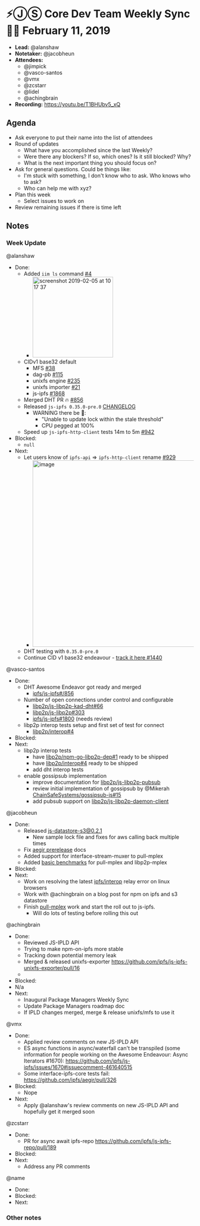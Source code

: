 # ⚡️ⒿⓈ Core Dev Team Weekly Sync 🙌🏽 February 11, 2019

- **Lead:** @alanshaw
- **Notetaker:** @jacobheun
- **Attendees:**
  - @jimpick
  - @vasco-santos
  - @vmx
  - @zcstarr
  - @lidel
  - @achingbrain
- **Recording:** https://youtu.be/T1BHUbv5_xQ

## Agenda

- Ask everyone to put their name into the list of attendees
- Round of updates
  - What have you accomplished since the last Weekly?
  - Were there any blockers? If so, which ones? Is it still blocked? Why?
  - What is the next important thing you should focus on?
- Ask for general questions. Could be things like:
  - I'm stuck with something, I don't know who to ask. Who knows who to ask?
  - Who can help me with xyz?
- Plan this week
  - Select issues to work on
- Review remaining issues if there is time left

## Notes

### Week Update

@alanshaw
- Done:
    - Added `iim ls` command [#4](https://github.com/alanshaw/iim/issues/4#issuecomment-460587508)
        - <img width="216" alt="screenshot 2019-02-05 at 10 17 37" src="https://user-images.githubusercontent.com/152863/52267509-1ab95280-2931-11e9-94a7-c72c327a53fb.png">
    - CIDv1 base32 default
        - MFS [#38](https://github.com/ipfs/js-ipfs-mfs/pull/38)
        - dag-pb [#115](https://github.com/ipld/js-ipld-dag-pb/pull/115)
        - unixfs engine [#235](https://github.com/ipfs/js-ipfs-unixfs-engine/pull/235)
        - unixfs importer [#21](https://github.com/ipfs/js-ipfs-unixfs-importer/pull/21)
        - js-ipfs [#1868](https://github.com/ipfs/js-ipfs/pull/1868)
    - Merged DHT PR 🔥 [#856](https://github.com/ipfs/js-ipfs/pull/856)
    - Released `js-ipfs 0.35.0-pre.0` [CHANGELOG](https://github.com/ipfs/js-ipfs/blob/master/CHANGELOG.md#0350-pre0-2019-02-11)
        - WARNING there be 🐉:
            - "Unable to update lock within the stale threshold"
            - CPU pegged at 100%
    - Speed up `js-ipfs-http-client` tests 14m to 5m [#942](https://github.com/ipfs/js-ipfs-http-client/pull/942)
- Blocked:
    - `null`
- Next:
    - Let users know of `ipfs-api` => `ipfs-http-client` rename [#929](https://github.com/ipfs/js-ipfs-http-client/issues/929)
        - <img width="500" alt="image" src="https://user-images.githubusercontent.com/1211152/52558871-045d3c00-2df4-11e9-890a-c14cf88949ac.png">
    - DHT testing with `0.35.0-pre.0`
    - Continue CID v1 base32 endeavour - [track it here #1440](https://github.com/ipfs/js-ipfs/issues/1440#issuecomment-461049347)

@vasco-santos
- Done:
  - DHT Awesome Endeavor got ready and merged
    - [ipfs/js-ipfs#/856](https://github.com/ipfs/js-ipfs/pull/856)
  - Number of open connections under control and configurable
    - [libp2p/js-libp2p-kad-dht#66](https://github.com/libp2p/js-libp2p-kad-dht/pull/66)
    - [libp2p/js-libp2p#303](https://github.com/libp2p/js-libp2p/pull/303)
    - [ipfs/js-ipfs#1800](https://github.com/ipfs/js-ipfs/pull/1800) (needs review)
  - libp2p interop tests setup and first set of test for connect
    - [libp2p/interop#4](https://github.com/libp2p/interop/pull/4)
- Blocked: 
- Next:
  - libp2p interop tests
    - have [libp2p/npm-go-libp2p-dep#1](https://github.com/libp2p/npm-go-libp2p-dep/pull/1) ready to be shipped
    - have [libp2p/interop#4](https://github.com/libp2p/interop/pull/4) ready to be shipped
    - add dht interop tests
  - enable gossipsub implementation
    - improve documentation for [libp2p/js-libp2p-pubsub](https://github.com/libp2p/js-libp2p-pubsub)
    - review initial implementation of gossipsub by @Mikerah [ChainSafeSystems/gossipsub-js#15](https://github.com/ChainSafeSystems/gossipsub-js/pull/15)
    - add pubsub support on [libp2p/js-libp2p-daemon-client](https://github.com/libp2p/js-libp2p-daemon-client)
    
@jacobheun
- Done:
  - Released [js-datastore-s3@0.2.1](https://github.com/ipfs/js-datastore-s3/blob/master/CHANGELOG.md#021-2019-02-07)
    - New sample lock file and fixes for aws calling back multiple times
  - Fix [aegir prerelease](https://github.com/ipfs/aegir/pull/322/files) docs  
  - Added support for interface-stream-muxer to pull-mplex
  - Added [basic benchmarks](https://github.com/libp2p/pull-mplex/tree/feat/interface/benchmarks) for pull-mplex and libp2p-mplex
- Blocked:
- Next:   
  - Work on resolving the latest [ipfs/interop](https://github.com/ipfs/interop/pull/51#issuecomment-457632477) relay error on linux browsers
  - Work with @achingbrain on a blog post for npm on ipfs and s3 datastore
  - Finish [pull-mplex](https://github.com/libp2p/pull-mplex/pull/6) work and start the roll out to js-ipfs.
    - Will do lots of testing before rolling this out

@achingbrain
- Done:
  - Reviewed JS-IPLD API
  - Trying to make npm-on-ipfs more stable
  - Tracking down potential memory leak
  - Merged & released unixfs-exporter https://github.com/ipfs/js-ipfs-unixfs-exporter/pull/16
  - 
- Blocked:
 - N/a
- Next:
  - Inaugural Package Managers Weekly Sync
  - Update Package Managers roadmap doc
  - If IPLD changes merged, merge & release unixfs/mfs to use it


@vmx
- Done:
  - Applied review comments on new JS-IPLD API
  - ES async functions in async/waterfall can't be transpiled (some information for people working on the  Awesome Endeavour: Async Iterators #1670): https://github.com/ipfs/js-ipfs/issues/1670#issuecomment-461640515
  - Some interface-ipfs-core tests fail: https://github.com/ipfs/aegir/pull/326
- Blocked:
  - Nope
- Next:
  - Apply @alanshaw's review comments on new JS-IPLD API and hopefully get it merged soon
  
  
@zcstarr
- Done:
	- PR for async await ipfs-repo https://github.com/ipfs/js-ipfs-repo/pull/189
- Blocked:
- Next:
	- Address any PR comments

@name
- Done:
- Blocked:
- Next:

### Other notes
 
<!-- After each call, the notetaker submits a PR to ipfs/team-mgmt to store the notes on the meeting-notes folder -->

